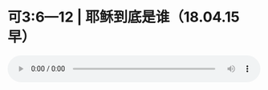 # 可3:6—12 | 耶稣到底是谁（18.04.15早）

<audio style="width: 100%;" preload="false" controls controlslist="nodownload"><source src="//cdn.simai.ml/audio/mp3/old/24300.mp3" type="audio/mpeg">Your browser does not support the audio element.</audio>


